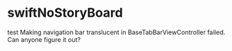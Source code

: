 # swiftNoStoryBoard

test
Making navigation bar translucent in BaseTabBarViewController failed. Can anyone figure it out?